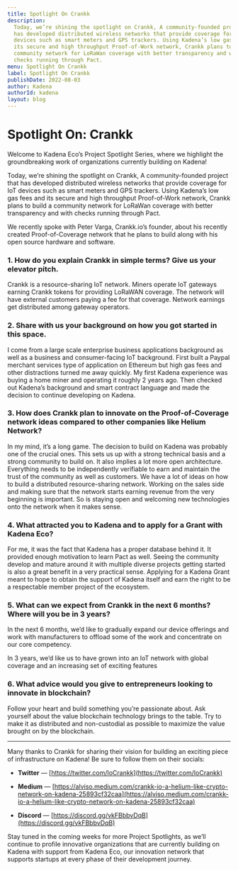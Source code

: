 ```yaml
---
title: Spotlight On Crankk
description:
  Today, we’re shining the spotlight on Crankk, A community-founded project that
  has developed distributed wireless networks that provide coverage for IoT
  devices such as smart meters and GPS trackers. Using Kadena’s low gas fees and
  its secure and high throughput Proof-of-Work network, Crankk plans to build a
  community network for LoRaWan coverage with better transparency and with
  checks running through Pact.
menu: Spotlight On Crankk
label: Spotlight On Crankk
publishDate: 2022-08-03
author: Kadena
authorId: kadena
layout: blog
---
```


# Spotlight On: Crankk

Welcome to Kadena Eco’s Project Spotlight Series, where we highlight the
groundbreaking work of organizations currently building on Kadena!

Today, we’re shining the spotlight on Crankk, A community-founded project that
has developed distributed wireless networks that provide coverage for IoT
devices such as smart meters and GPS trackers. Using Kadena’s low gas fees and
its secure and high throughput Proof-of-Work network, Crankk plans to build a
community network for LoRaWan coverage with better transparency and with checks
running through Pact.

We recently spoke with Peter Varga, Crankk.io’s founder, about his recently
created Proof-of-Coverage network that he plans to build along with his open
source hardware and software.

### 1. How do you explain Crankk in simple terms? Give us your elevator pitch.

Crankk is a resource-sharing IoT network. Miners operate IoT gateways earning
Crankk tokens for providing LoRaWAN coverage. The network will have external
customers paying a fee for that coverage. Network earnings get distributed among
gateway operators.

### 2. Share with us your background on how you got started in this space.

I come from a large scale enterprise business applications background as well as
a business and consumer-facing IoT background. First built a Paypal merchant
services type of application on Ethereum but high gas fees and other
distractions turned me away quickly. My first Kadena experience was buying a
home miner and operating it roughly 2 years ago. Then checked out Kadena’s
background and smart contract language and made the decision to continue
developing on Kadena.

### 3. How does Crankk plan to innovate on the Proof-of-Coverage network ideas compared to other companies like Helium Network?

In my mind, it’s a long game. The decision to build on Kadena was probably one
of the crucial ones. This sets us up with a strong technical basis and a strong
community to build on. It also implies a lot more open architecture. Everything
needs to be independently verifiable to earn and maintain the trust of the
community as well as customers. We have a lot of ideas on how to build a
distributed resource-sharing network. Working on the sales side and making sure
that the network starts earning revenue from the very beginning is important. So
is staying open and welcoming new technologies onto the network when it makes
sense.

### 4. What attracted you to Kadena and to apply for a Grant with Kadena Eco?

For me, it was the fact that Kadena has a proper database behind it. It provided
enough motivation to learn Pact as well. Seeing the community develop and mature
around it with multiple diverse projects getting started is also a great benefit
in a very practical sense. Applying for a Kadena Grant meant to hope to obtain
the support of Kadena itself and earn the right to be a respectable member
project of the ecosystem.

### 5. What can we expect from Crankk in the next 6 months? Where will you be in 3 years?

In the next 6 months, we’d like to gradually expand our device offerings and
work with manufacturers to offload some of the work and concentrate on our core
competency.

In 3 years, we’d like us to have grown into an IoT network with global coverage
and an increasing set of exciting features

### 6. What advice would you give to entrepreneurs looking to innovate in blockchain?

Follow your heart and build something you’re passionate about. Ask yourself
about the value blockchain technology brings to the table. Try to make it as
distributed and non-custodial as possible to maximize the value brought on by
the blockchain.

---

Many thanks to Crankk for sharing their vision for building an exciting piece of
infrastructure on Kadena! Be sure to follow them on their socials:

- **Twitter** — [https://twitter.com/IoCrankk](https://twitter.com/IoCrankk)

- **Medium** —
  [https://alviso.medium.com/crankk-io-a-helium-like-crypto-network-on-kadena-25893cf32caa](https://alviso.medium.com/crankk-io-a-helium-like-crypto-network-on-kadena-25893cf32caa)

- **Discord** — [https://discord.gg/vkFBbbvDqB](https://discord.gg/vkFBbbvDqB)

Stay tuned in the coming weeks for more Project Spotlights, as we’ll continue to
profile innovative organizations that are currently building on Kadena with
support from Kadena Eco, our innovation network that supports startups at every
phase of their development journey.
